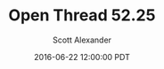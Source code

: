 ---
layout: podcast
title: "Open Thread 52.25"
author: Scott Alexander
description: https://slatestarcodex.com/2016/06/22/open-thread-52-25/
date: 2016-06-22 12:00:00 PDT
length: 59429
duration: 15
guid: open-thread-52-25
---